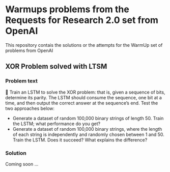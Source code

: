 # Warmups problems from the Requests for Research 2.0 set from OpenAI

This repository contais the solutions or the attempts for the WarmUp set of problems from OpenAI

## XOR Problem solved with LTSM
### Problem text
🌟 Train an LSTM to solve the XOR problem: that is, given a sequence of bits, determine its parity. The LSTM should consume the sequence, one bit at a time, and then output the correct answer at the sequence’s end. Test the two approaches below:

  * Generate a dataset of random 100,000 binary strings of length 50. Train the LSTM; what performance do you get?
  * Generate a dataset of random 100,000 binary strings, where the length of each string is independently and randomly chosen between 1 and 50. Train the LSTM. Does it succeed? What explains the difference?

### Solution
Coming soon ...
